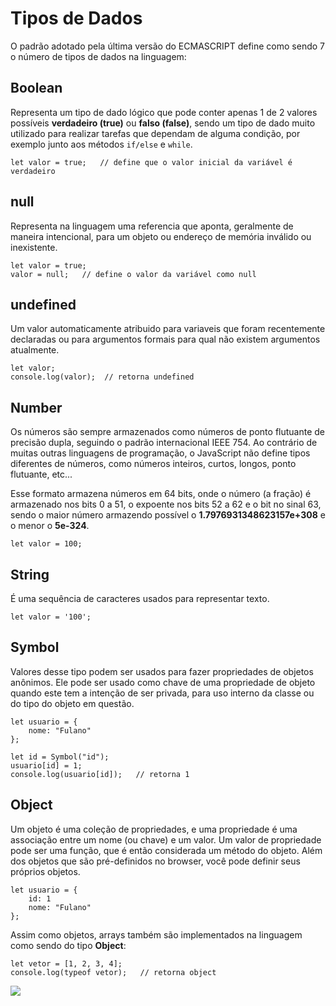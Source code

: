 # Tipos de Dados

O padrão adotado pela última versão do ECMASCRIPT define como sendo 7 o número de tipos de dados na linguagem:

## Boolean

Representa um tipo de dado lógico que pode conter apenas 1 de 2 valores possíveis **verdadeiro (true)** ou **falso (false)**, sendo um tipo de dado muito utilizado para realizar tarefas que dependam de alguma condição, por exemplo junto aos métodos `if/else` e `while`.

    let valor = true;   // define que o valor inicial da variável é verdadeiro

## null

Representa na linguagem uma referencia que aponta, geralmente de maneira intencional, para um objeto ou endereço de memória inválido ou inexistente.

    let valor = true;
    valor = null;   // define o valor da variável como null

## undefined

Um valor automaticamente atribuido para variaveis que foram recentemente declaradas ou para argumentos formais para qual não existem argumentos atualmente.

    let valor;
    console.log(valor);  // retorna undefined

## Number

Os números são sempre armazenados como números de ponto flutuante de precisão dupla, seguindo o padrão internacional IEEE 754. Ao contrário de muitas outras linguagens de programação, o JavaScript não define tipos diferentes de números, como números inteiros, curtos, longos, ponto flutuante, etc...

Esse formato armazena números em 64 bits, onde o número (a fração) é armazenado nos bits 0 a 51, o expoente nos bits 52 a 62 e o bit no sinal 63, sendo o maior número armazendo possível o **1.7976931348623157e+308** e o menor o **5e-324**.

    let valor = 100;

## String

É uma sequência de caracteres usados para representar texto.

    let valor = '100';

## Symbol

Valores desse tipo podem ser usados para fazer propriedades de objetos anônimos. Ele pode ser usado como chave de uma propriedade de objeto quando este tem a intenção de ser privada, para uso interno da classe ou do tipo do objeto em questão.

    let usuario = {
        nome: "Fulano"
    };

    let id = Symbol("id");
    usuario[id] = 1;
    console.log(usuario[id]);   // retorna 1

## Object

Um objeto é uma coleção de propriedades, e uma propriedade é uma associação entre um nome (ou chave) e um valor. Um valor de propriedade pode ser uma função, que é então considerada um método do objeto. Além dos objetos que são pré-definidos no browser, você pode definir seus próprios objetos.

    let usuario = {
        id: 1
        nome: "Fulano"
    };

Assim como objetos, arrays também são implementados na linguagem como sendo do tipo **Object**:

    let vetor = [1, 2, 3, 4];
    console.log(typeof vetor);   // retorna object

![](https://github.com/leandrobeandrade/javascript-references/blob/master/tipos-dados/types.png)
